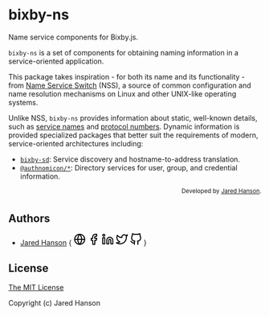 # bixby-ns

Name service components for Bixby.js.

`bixby-ns` is a set of components for obtaining naming information in a
service-oriented application.

This package takes inspiration - for both its name and its functionality - from
[Name Service Switch](https://en.wikipedia.org/wiki/Name_Service_Switch) (NSS),
a source of common configuration and name resolution mechanisms on Linux and
other UNIX-like operating systems.

Unlike NSS, `bixby-ns` provides information about static, well-known details,
such as [service names](https://www.iana.org/assignments/service-names-port-numbers)
and [protocol numbers](https://www.iana.org/assignments/protocol-numbers).
Dynamic information is provided specialized packages that better suit the
requirements of modern, service-oriented architectures including:

- [`bixby-sd`](https://github.com/bixbyjs/bixby-sd): Service discovery and
  hostname-to-address translation.
- [`@authnomicon/*`](https://github.com/authnomicon/.github#directory-services):
  Directory services for user, group, and credential information.

<div align="right">
  <sup>Developed by <a href="#authors">Jared Hanson</a>.</sub>
</div>

## Authors

- [Jared Hanson](https://www.jaredhanson.me/) { [![WWW](https://raw.githubusercontent.com/jaredhanson/jaredhanson/master/images/globe-12x12.svg)](https://www.jaredhanson.me/) [![Facebook](https://raw.githubusercontent.com/jaredhanson/jaredhanson/master/images/facebook-12x12.svg)](https://www.facebook.com/jaredhanson) [![LinkedIn](https://raw.githubusercontent.com/jaredhanson/jaredhanson/master/images/linkedin-12x12.svg)](https://www.linkedin.com/in/jaredhanson) [![Twitter](https://raw.githubusercontent.com/jaredhanson/jaredhanson/master/images/twitter-12x12.svg)](https://twitter.com/jaredhanson) [![GitHub](https://raw.githubusercontent.com/jaredhanson/jaredhanson/master/images/github-12x12.svg)](https://github.com/jaredhanson) }

## License

[The MIT License](https://opensource.org/licenses/MIT)

Copyright (c) Jared Hanson
